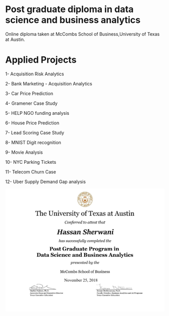 # Post graduate diploma in data science and business analytics

Online diploma taken at McCombs School of Business,University of Texas at Austin.

# Applied Projects

1- Acquisition Risk Analytics

2- Bank Marketing - Acquisition Analytics

3- Car Price Prediction

4- Gramener Case Study

5- HELP NGO funding analysis

6- House Price Prediction

7- Lead Scoring Case Study

8- MNIST Digit recognition

9- Movie Analysis

10- NYC Parking Tickets

11- Telecom Churn Case 

12- Uber Supply Demand Gap analysis

!["User Interface"](images/austin.jpg)
